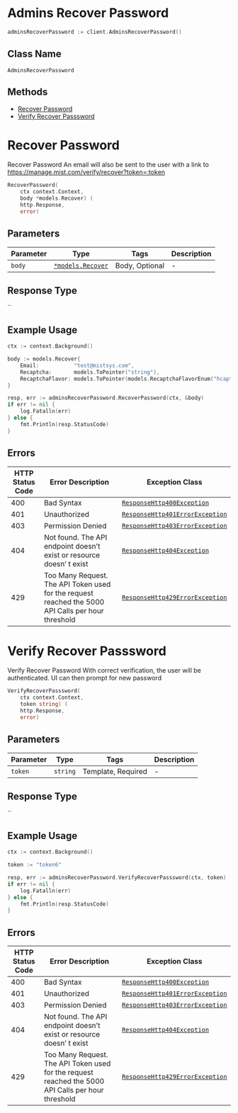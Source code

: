 # Admins Recover Password

```go
adminsRecoverPassword := client.AdminsRecoverPassword()
```

## Class Name

`AdminsRecoverPassword`

## Methods

* [Recover Password](../../doc/controllers/admins-recover-password.md#recover-password)
* [Verify Recover Passsword](../../doc/controllers/admins-recover-password.md#verify-recover-passsword)


# Recover Password

Recover Password
An email will also be sent to the user with a link to https://manage.mist.com/verify/recover?token=:token

```go
RecoverPassword(
    ctx context.Context,
    body *models.Recover) (
    http.Response,
    error)
```

## Parameters

| Parameter | Type | Tags | Description |
|  --- | --- | --- | --- |
| `body` | [`*models.Recover`](../../doc/models/recover.md) | Body, Optional | - |

## Response Type

``

## Example Usage

```go
ctx := context.Background()

body := models.Recover{
    Email:           "test@mistsys.com",
    Recaptcha:       models.ToPointer("string"),
    RecaptchaFlavor: models.ToPointer(models.RecaptchaFlavorEnum("hcaptcha")),
}

resp, err := adminsRecoverPassword.RecoverPassword(ctx, &body)
if err != nil {
    log.Fatalln(err)
} else {
    fmt.Println(resp.StatusCode)
}
```

## Errors

| HTTP Status Code | Error Description | Exception Class |
|  --- | --- | --- |
| 400 | Bad Syntax | [`ResponseHttp400Exception`](../../doc/models/response-http-400-exception.md) |
| 401 | Unauthorized | [`ResponseHttp401ErrorException`](../../doc/models/response-http-401-error-exception.md) |
| 403 | Permission Denied | [`ResponseHttp403ErrorException`](../../doc/models/response-http-403-error-exception.md) |
| 404 | Not found. The API endpoint doesn’t exist or resource doesn’ t exist | [`ResponseHttp404Exception`](../../doc/models/response-http-404-exception.md) |
| 429 | Too Many Request. The API Token used for the request reached the 5000 API Calls per hour threshold | [`ResponseHttp429ErrorException`](../../doc/models/response-http-429-error-exception.md) |


# Verify Recover Passsword

Verify Recover Password
With correct verification, the user will be authenticated. UI can then prompt for new password

```go
VerifyRecoverPasssword(
    ctx context.Context,
    token string) (
    http.Response,
    error)
```

## Parameters

| Parameter | Type | Tags | Description |
|  --- | --- | --- | --- |
| `token` | `string` | Template, Required | - |

## Response Type

``

## Example Usage

```go
ctx := context.Background()

token := "token6"

resp, err := adminsRecoverPassword.VerifyRecoverPasssword(ctx, token)
if err != nil {
    log.Fatalln(err)
} else {
    fmt.Println(resp.StatusCode)
}
```

## Errors

| HTTP Status Code | Error Description | Exception Class |
|  --- | --- | --- |
| 400 | Bad Syntax | [`ResponseHttp400Exception`](../../doc/models/response-http-400-exception.md) |
| 401 | Unauthorized | [`ResponseHttp401ErrorException`](../../doc/models/response-http-401-error-exception.md) |
| 403 | Permission Denied | [`ResponseHttp403ErrorException`](../../doc/models/response-http-403-error-exception.md) |
| 404 | Not found. The API endpoint doesn’t exist or resource doesn’ t exist | [`ResponseHttp404Exception`](../../doc/models/response-http-404-exception.md) |
| 429 | Too Many Request. The API Token used for the request reached the 5000 API Calls per hour threshold | [`ResponseHttp429ErrorException`](../../doc/models/response-http-429-error-exception.md) |

